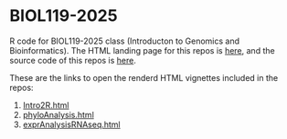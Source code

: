# BIOL119-2025
R code for BIOL119-2025 class (Introducton to Genomics and Bioinformatics). The HTML landing page for this repos is [here](https://girke.bioinformatics.ucr.edu/BIOL119-2025/), and the 
source code of this repos is [here](https://github.com/tgirke/BIOL119-2025).

These are the links to open the renderd HTML vignettes included in the repos:

1. [Intro2R.html](https://girke.bioinformatics.ucr.edu/BIOL119-2025/Intro2R.html)
2. [phyloAnalysis.html](https://girke.bioinformatics.ucr.edu/BIOL119-2025/phyloAnalysis.html)
3. [exprAnalysisRNAseq.html](https://girke.bioinformatics.ucr.edu/BIOL119-2025/exprAnalysisRNAseq.html)

